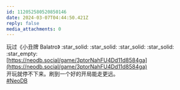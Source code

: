 ```yaml
---
id: 112052580520850146
date: 2024-03-07T04:44:50.421Z
reply: false
media_attachments: 0
---
```


玩过《小丑牌 Balatro》 :star_solid: :star_solid: :star_solid: :star_solid: :star_empty:   
[https://neodb.social/game/3ptorNahFU4Dd11d8584ga](https://neodb.social/game/3ptorNahFU4Dd11d8584ga)  
开玩就停不下来。刷到一个好的开局能走更远。  
[#NeoDB](https://e5n.cc/tags/NeoDB)

